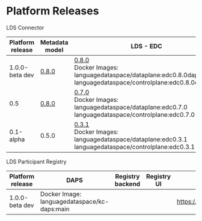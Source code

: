 # Platform Releases 

LDS Connector

| Platform release  | Metadata model    | LDS - EDC        | LDS - Proxy  | LDS Connector UI      | LDS - Proxy ElasticSearch  | LDS - EDC - Connector Postgresql    |  In Connector IAM | Installation  scripts        |  Testing    |
| ----------------- | ----------------- | ---------------- |------------- | ------------- | -------------------------- | ------------------------- |  ---------------- | ---------------------------- | ---------------------- | 
| 1.0.0-beta dev <br>        | [0.8.0](https://github.com/LanguageDataSpace/lds-model/releases/tag/v0.8.0) | [0.8.0](https://github.com/LanguageDataSpace/lds-edc/tree/edc0.8.0) <br> Docker Images: languagedataspace/dataplane:edc0.8.0dapsiam languagedataspace/controlplane:edc0.8.0dapsiam | [0.8.0](https://github.com/LanguageDataSpace/lds-proxy-backend/tree/0.8.0) <br> Docker Image: languagedataspace/edcproxy:0.8.0 <br> | [dev](https://github.com/LanguageDataSpace/lds-edc-ui/tree/dev) <br> Docker Image: languagedataspace/lds-ui:dev | 8.10.2 <br> Docker Image: elasticsearch:8.10.2 <br>| 15.0.0 <br> Docker Image: bitnami/postgresql:15.0.0 |  Docker Image: languagedataspace/lds-iam:60110 | [0.8.0](https://github.com/LanguageDataSpace/Deployment/tree/0.8.0) | http://ldssetupdev.ilsp.gr/cui1/, http://ldssetupdev.ilsp.gr/cui2/, http://ldssetupdev.ilsp.gr/cui3/|
| 0.5 <br>        | [0.8.0](https://github.com/LanguageDataSpace/lds-model/releases/tag/v0.8.0) | [0.7.0](https://github.com/LanguageDataSpace/lds-edc/tree/edc0.7.0) <br> Docker Images: languagedataspace/dataplane:edc0.7.0 languagedataspace/controlplane:edc0.7.0 | [0.7.0](https://github.com/LanguageDataSpace/lds-proxy-backend/tree/0.7.0) <br> Docker Image: languagedataspace/edcproxy:0.7.0 <br> | [0.7.0](https://github.com/LanguageDataSpace/lds-edc-ui/tree/0.7.0) <br> Docker Image: languagedataspace/lds-ui:0.7.0 | 8.10.2 <br> Docker Image: elasticsearch:8.10.2 <br>| 15.0.0 <br> Docker Image: bitnami/postgresql:15.0.0  | No | [0.7.0](https://github.com/LanguageDataSpace/Deployment/tree/0.7.0) | N/A |
| 0.1-alpha <br>        | 0.5.0 | [0.3.1](https://github.com/LanguageDataSpace/lds-edc/tree/edc0.3.1) <br> Docker Images: languagedataspace/dataplane:edc0.3.1 languagedataspace/controlplane:edc0.3.1 | [0.3.1](https://github.com/LanguageDataSpace/lds-proxy-backend/tree/0.3.1) <br> Docker Image: languagedataspace/edcproxy:0.3.1 <br> | [0.3.1patch](https://github.com/LanguageDataSpace/lds-edc-ui/tree/0.3.1patch) <br> Docker Image: languagedataspace/lds-ui:0.3.1patch | 8.10.2 <br> Docker Image: elasticsearch:8.10.2 <br>| 15.0.0 <br> Docker Image: bitnami/postgresql:15.0.0 | No | [0.3.1](https://github.com/LanguageDataSpace/Deployment/tree/0.3.1) | N/A |

LDS Participant Registry

| Platform release     |       DAPS                                     |  Registry backend        | Registry UI  |   Installation  scripts                                                  |      Participant UI URL            |
| -------------------- | ---------------------------------------------- | ------------------------ |------------- |  ----------------------------------------------------------------------  | ---------------------------------- |
| 1.0.0-beta dev <br>  |   Docker Image: languagedataspace/kc-daps:main |                          |              |   https://github.com/LanguageDataSpace/DeploymentCentral/tree/0.8.0      |  http://ldssetupdev.ilsp.gr:81/     |        







